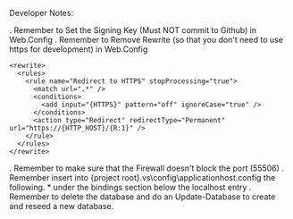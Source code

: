 ﻿Developer Notes:

. Remember to Set the Signing Key (Must NOT commit to Github) in Web.Config
. Remember to Remove Rewrite (so that you don't need to use https for development) in Web.Config

    <rewrite>
      <rules>
        <rule name="Redirect to HTTPS" stopProcessing="true">
          <match url=".*" />
          <conditions>
            <add input="{HTTPS}" pattern="off" ignoreCase="true" />
          </conditions>
          <action type="Redirect" redirectType="Permanent" url="https://{HTTP_HOST}/{R:1}" />
        </rule>
      </rules>
    </rewrite>

. Remember to make sure that the Firewall doesn't block the port (55506)
. Remember insert into {project root}\.vs\config\applicationhost.config the following.
	* <binding protocol="http" bindingInformation="*:55506:*" /> under the bindings section below the localhost entry
. Remember to delete the database and do an Update-Database to create and reseed a new database.
